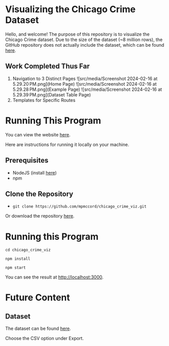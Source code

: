 # Visualizing the Chicago Crime Dataset

Hello, and welcome! The purpose of this repository is to visualize the Chicago Crime dataset.
Due to the size of the dataset (~8 million rows), the GitHub repository does not actually include the dataset, which can be found [here](https://data.cityofchicago.org/Public-Safety/Crimes-2001-to-Present/ijzp-q8t2/about_data).

##  Work Completed Thus Far

1.  Navigation to 3 Distinct Pages
![src/media/Screenshot 2024-02-16 at 5.29.20 PM.png](Home Page)
![src/media/Screenshot 2024-02-16 at 5.29.28 PM.png](Example Page)
![src/media/Screenshot 2024-02-16 at 5.29.39 PM.png](Dataset Table Page)
2.  Templates for Specific Routes
# Running This Program
You can view the website [here](https://mpmccord.github.io/chicago_crime_viz).

Here are instructions for running it locally on your machine.

## Prerequisites

-  NodeJS (install [here](https://nodejs.org/en))
-  npm

## Clone the Repository
-  `git clone https://github.com/mpmccord/chicago_crime_viz.git`

Or download the repository [here](https://github.com/mpmccord/chicago_crime_viz/archive/refs/heads/main.zip).

# Running this Program

`cd chicago_crime_viz`

`npm install`

`npm start`

You can see the result at [http://localhost:3000](http://localhost:3000).


#  Future Content

## Dataset

The dataset can be found [here](https://data.cityofchicago.org/Public-Safety/Crimes-2001-to-Present/ijzp-q8t2/about_data).

Choose the CSV option under Export.